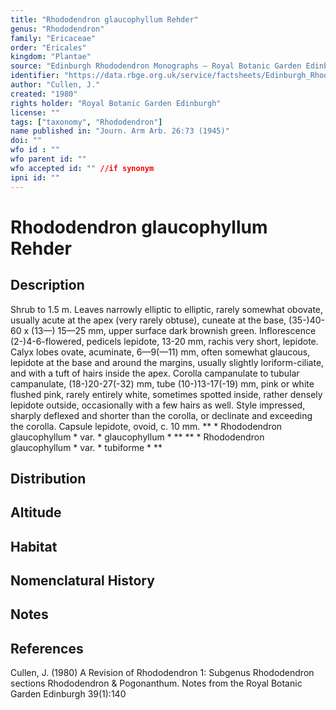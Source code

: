 ```yaml
---
title: "Rhododendron glaucophyllum Rehder"
genus: "Rhododendron"
family: "Ericaceae"
order: "Ericales"
kingdom: "Plantae"
source: "Edinburgh Rhododendron Monographs – Royal Botanic Garden Edinburgh"
identifier: "https://data.rbge.org.uk/service/factsheets/Edinburgh_Rhododendron_Monographs.xhtml"
author: "Cullen, J."
created: "1980"
rights holder: "Royal Botanic Garden Edinburgh"
license: ""
tags: ["taxonomy", "Rhododendron"]
name published in: "Journ. Arm Arb. 26:73 (1945)"
doi: ""
wfo id : ""
wfo parent id: ""
wfo accepted id: "" //if synonym                      
ipni id: ""
---
```


                       

# Rhododendron glaucophyllum Rehder

## Description
Shrub to 1.5 m. Leaves narrowly elliptic to elliptic, rarely somewhat obovate, usually acute at the apex (very rarely obtuse), cuneate at the base, (35-)40-60 x (13—) 15—25 mm, upper surface dark brownish green. Inflorescence (2-)4-6-flowered, pedicels lepidote, 13-20 mm, rachis very short, lepidote. Calyx lobes ovate, acuminate, 6—9(—11) mm, often somewhat glaucous, lepidote at the base and around the margins, usually slightly loriform-ciliate, and with a tuft of hairs inside the apex. Corolla campanulate to tubular campanulate, (18-)20-27(-32) mm, tube (10-)13-17(-19) mm, pink or white flushed pink, rarely entirely white, sometimes spotted inside, rather densely lepidote outside, occasionally with a few hairs as well. Style impressed, sharply deflexed and shorter than the corolla, or declinate and exceeding the corolla. Capsule lepidote, ovoid, c. 10 mm. ** * Rhododendron glaucophyllum * var. * glaucophyllum * ** ** * Rhododendron glaucophyllum * var. * tubiforme * **

## Distribution


## Altitude


## Habitat


## Nomenclatural History

                       
## Notes


## References

Cullen, J. (1980) A Revision of Rhododendron 1: Subgenus Rhododendron sections Rhododendron & Pogonanthum. Notes from the Royal Botanic Garden Edinburgh 39(1):140
